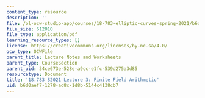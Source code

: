 ```yaml
---
content_type: resource
description: ''
file: /ol-ocw-studio-app/courses/18-783-elliptic-curves-spring-2021/b6d0aef71278ad8c1d8b5144c4138cb7_MIT18_783S21_notes3.pdf
file_size: 612010
file_type: application/pdf
learning_resource_types: []
license: https://creativecommons.org/licenses/by-nc-sa/4.0/
ocw_type: OCWFile
parent_title: Lecture Notes and Worksheets
parent_type: CourseSection
parent_uid: 34ce673e-528e-a9cc-e1fc-539d275a3d85
resourcetype: Document
title: '18.783 S2021 Lecture 3: Finite Field Arithmetic'
uid: b6d0aef7-1278-ad8c-1d8b-5144c4138cb7
---
```


